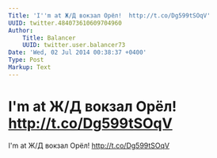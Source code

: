 ```yaml
---
Title: 'I''m at Ж/Д вокзал Орёл!  http://t.co/Dg599tSOqV'
UUID: twitter.484073610609704960
Author:
    Title: Balancer
    UUID: twitter.user.balancer73
Date: 'Wed, 02 Jul 2014 00:38:37 +0400'
Type: Post
Markup: Text
---
```


# I'm at Ж/Д вокзал Орёл!  http://t.co/Dg599tSOqV

I'm at Ж/Д вокзал Орёл!  http://t.co/Dg599tSOqV